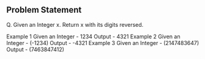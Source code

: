 ## Problem Statement

Q. Given an Integer x. Return x with its digits reversed.

Example 1
Given an Integer - 1234
Output - 4321
Example 2
Given an Integer - (-1234)
Output - -4321
Example 3
Given an Integer - (2147483647)
Output - (7463847412)
